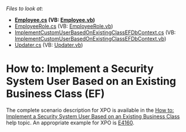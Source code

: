 <!-- default file list -->
*Files to look at*:

* **[Employee.cs](./CS/ImplementCustomUserBasedOnExistingClassEF.Module/BusinessObjects/Employee.cs) (VB: [Employee.vb](./VB/ImplementCustomUserBasedOnExistingClassEF.Module/BusinessObjects/Employee.vb))**
* [EmployeeRole.cs](./CS/ImplementCustomUserBasedOnExistingClassEF.Module/BusinessObjects/EmployeeRole.cs) (VB: [EmployeeRole.vb](./VB/ImplementCustomUserBasedOnExistingClassEF.Module/BusinessObjects/EmployeeRole.vb))
* [ImplementCustomUserBasedOnExistingClassEFDbContext.cs](./CS/ImplementCustomUserBasedOnExistingClassEF.Module/BusinessObjects/ImplementCustomUserBasedOnExistingClassEFDbContext.cs) (VB: [ImplementCustomUserBasedOnExistingClassEFDbContext.vb](./VB/ImplementCustomUserBasedOnExistingClassEF.Module/BusinessObjects/ImplementCustomUserBasedOnExistingClassEFDbContext.vb))
* [Updater.cs](./CS/ImplementCustomUserBasedOnExistingClassEF.Module/DatabaseUpdate/Updater.cs) (VB: [Updater.vb](./VB/ImplementCustomUserBasedOnExistingClassEF.Module/DatabaseUpdate/Updater.vb))
<!-- default file list end -->
# How to: Implement a Security System User Based on an Existing Business Class (EF)

<p>The complete scenario description for XPO is available in the <a href="http://help.devexpress.com/#Xaf/CustomDocument3452"><u>How to: Implement a Security System User Based on an Existing Business Class</u></a> help topic.
An appropriate example for XPO is <a href="https://www.devexpress.com/Support/Center/p/E4160">E4160</a>.

<br/>


